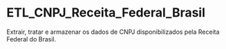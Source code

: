 # ETL_CNPJ_Receita_Federal_Brasil
Extrair, tratar e armazenar os dados de CNPJ disponibilizados pela Receita Federal do Brasil.
